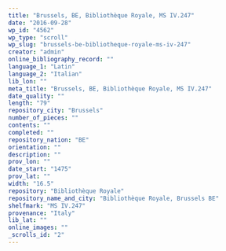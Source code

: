 ```yaml
---
title: "Brussels, BE, Bibliothèque Royale, MS IV.247"
date: "2016-09-28"
wp_id: "4562"
wp_type: "scroll"
wp_slug: "brussels-be-bibliotheque-royale-ms-iv-247"
creator: "admin"
online_bibliography_record: ""
language_1: "Latin"
language_2: "Italian"
lib_lon: ""
meta_title: "Brussels, BE, Bibliothèque Royale, MS IV.247"
date_quality: ""
length: "79"
repository_city: "Brussels"
number_of_pieces: ""
contents: ""
completed: ""
repository_nation: "BE"
orientation: ""
description: ""
prov_lon: ""
date_start: "1475"
prov_lat: ""
width: "16.5"
repository: "Bibliothèque Royale"
repository_name_and_city: "Bibliothèque Royale, Brussels BE"
shelfmark: "MS IV.247"
provenance: "Italy"
lib_lat: ""
online_images: ""
_scrolls_id: "2"
---
```



